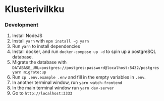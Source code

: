 # Klusterivilkku

### Development

1. Install NodeJS
2. Install `yarn` with `npm install -g yarn`
3. Run `yarn` to install dependencies
4. Install docker, and run `docker-compose up -d` to spin up a postgreSQL database.
5. Migrate the database with `DATABASE_URL=postgres://postgres:password@localhost:5432/postgres yarn migrate:up`
6. Run `cp .env.example .env` and fill in the empty variables in `.env`.
7. In another terminal window, run `yarn watch-frontend`
8. In the main terminal window run `yarn dev-server`
9. Go to `http://localhost:3333`
